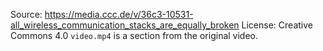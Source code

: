 Source: https://media.ccc.de/v/36c3-10531-all_wireless_communication_stacks_are_equally_broken
License: Creative Commons 4.0
`video.mp4` is a section from the original video.

